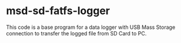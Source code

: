 # msd-sd-fatfs-logger


This code is a base program for a data logger with USB Mass Storage connection to transfer the logged file from SD Card to PC.

